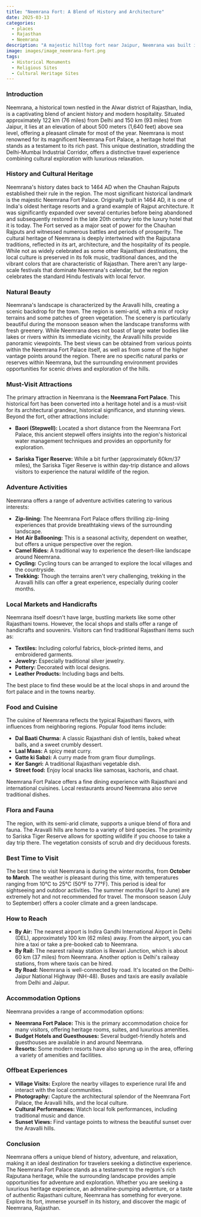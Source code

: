 ```yaml
---
title: "Neemrana Fort: A Blend of History and Architecture"
date: 2025-03-13
categories:
  - places
  - Rajasthan
  - Neemrana
description: "A majestic hilltop fort near Jaipur, Neemrana was built in the 15th century by Raja Neminath. It features unique architecture with domed canopies and offers stunning views of the surrounding Aravalli Hills."
image: images/image_neemrana-fort.png
tags: 
  - Historical Monuments
  - Religious Sites
  - Cultural Heritage Sites
---
```



### **Introduction**

Neemrana, a historical town nestled in the Alwar district of Rajasthan, India, is a captivating blend of ancient history and modern hospitality. Situated approximately 122 km (76 miles) from Delhi and 150 km (93 miles) from Jaipur, it lies at an elevation of about 500 meters (1,640 feet) above sea level, offering a pleasant climate for most of the year. Neemrana is most renowned for its magnificent Neemrana Fort Palace, a heritage hotel that stands as a testament to its rich past. This unique destination, straddling the Delhi-Mumbai Industrial Corridor, offers a distinctive travel experience combining cultural exploration with luxurious relaxation.

### **History and Cultural Heritage**

Neemrana's history dates back to 1464 AD when the Chauhan Rajputs established their rule in the region. The most significant historical landmark is the majestic Neemrana Fort Palace. Originally built in 1464 AD, it is one of India's oldest heritage resorts and a grand example of Rajput architecture. It was significantly expanded over several centuries before being abandoned and subsequently restored in the late 20th century into the luxury hotel that it is today. The Fort served as a major seat of power for the Chauhan Rajputs and witnessed numerous battles and periods of prosperity. The cultural heritage of Neemrana is deeply intertwined with the Rajputana traditions, reflected in its art, architecture, and the hospitality of its people. While not as widely celebrated as some other Rajasthani destinations, the local culture is preserved in its folk music, traditional dances, and the vibrant colors that are characteristic of Rajasthan. There aren't any large-scale festivals that dominate Neemrana's calendar, but the region celebrates the standard Hindu festivals with local fervor.

###  **Natural Beauty**

Neemrana's landscape is characterized by the Aravalli hills, creating a scenic backdrop for the town. The region is semi-arid, with a mix of rocky terrains and some patches of green vegetation. The scenery is particularly beautiful during the monsoon season when the landscape transforms with fresh greenery. While Neemrana does not boast of large water bodies like lakes or rivers within its immediate vicinity, the Aravalli hills provide panoramic viewpoints. The best views can be obtained from various points within the Neemrana Fort Palace itself, as well as from some of the higher vantage points around the region. There are no specific natural parks or reserves within Neemrana, but the surrounding environment provides opportunities for scenic drives and exploration of the hills.



### **Must-Visit Attractions**

The primary attraction in Neemrana is the **Neemrana Fort Palace**.  This historical fort has been converted into a heritage hotel and is a must-visit for its architectural grandeur, historical significance, and stunning views. Beyond the fort, other attractions include:

*   **Baori (Stepwell):** Located a short distance from the Neemrana Fort Palace, this ancient stepwell offers insights into the region's historical water management techniques and provides an opportunity for exploration.



*   **Sariska Tiger Reserve:** While a bit further (approximately 60km/37 miles), the Sariska Tiger Reserve is within day-trip distance and allows visitors to experience the natural wildlife of the region.

### **Adventure Activities**

Neemrana offers a range of adventure activities catering to various interests:

*   **Zip-lining:** The Neemrana Fort Palace offers thrilling zip-lining experiences that provide breathtaking views of the surrounding landscape.
*   **Hot Air Ballooning:** This is a seasonal activity, dependent on weather, but offers a unique perspective over the region.
*   **Camel Rides:** A traditional way to experience the desert-like landscape around Neemrana.
*   **Cycling:** Cycling tours can be arranged to explore the local villages and the countryside.
*   **Trekking:** Though the terrains aren't very challenging, trekking in the Aravalli hills can offer a great experience, especially during cooler months.

### **Local Markets and Handicrafts**

Neemrana itself doesn't have large, bustling markets like some other Rajasthani towns. However, the local shops and stalls offer a range of handicrafts and souvenirs. Visitors can find traditional Rajasthani items such as:

*   **Textiles:** Including colorful fabrics, block-printed items, and embroidered garments.
*   **Jewelry:** Especially traditional silver jewelry.
*   **Pottery:** Decorated with local designs.
*   **Leather Products:** Including bags and belts.

The best place to find these would be at the local shops in and around the fort palace and in the towns nearby.

### **Food and Cuisine**

The cuisine of Neemrana reflects the typical Rajasthani flavors, with influences from neighboring regions. Popular food items include:

*   **Dal Baati Churma:** A classic Rajasthani dish of lentils, baked wheat balls, and a sweet crumbly dessert.
*   **Laal Maas:** A spicy meat curry.
*   **Gatte ki Sabzi:** A curry made from gram flour dumplings.
*   **Ker Sangri:** A traditional Rajasthani vegetable dish.
*   **Street food:** Enjoy local snacks like samosas, kachoris, and chaat.

Neemrana Fort Palace offers a fine dining experience with Rajasthani and international cuisines. Local restaurants around Neemrana also serve traditional dishes.

### **Flora and Fauna**

The region, with its semi-arid climate, supports a unique blend of flora and fauna. The Aravalli hills are home to a variety of bird species. The proximity to Sariska Tiger Reserve allows for spotting wildlife if you choose to take a day trip there. The vegetation consists of scrub and dry deciduous forests.

### **Best Time to Visit**

The best time to visit Neemrana is during the winter months, from **October to March**. The weather is pleasant during this time, with temperatures ranging from 10°C to 25°C (50°F to 77°F). This period is ideal for sightseeing and outdoor activities. The summer months (April to June) are extremely hot and not recommended for travel. The monsoon season (July to September) offers a cooler climate and a green landscape.

### **How to Reach**

*   **By Air:** The nearest airport is Indira Gandhi International Airport in Delhi (DEL), approximately 100 km (62 miles) away. From the airport, you can hire a taxi or take a pre-booked cab to Neemrana.
*   **By Rail:** The nearest railway station is Rewari Junction, which is about 60 km (37 miles) from Neemrana. Another option is Delhi's railway stations, from where taxis can be hired.
*   **By Road:** Neemrana is well-connected by road. It's located on the Delhi-Jaipur National Highway (NH-48). Buses and taxis are easily available from Delhi and Jaipur.

### **Accommodation Options**

Neemrana provides a range of accommodation options:

*   **Neemrana Fort Palace:** This is the primary accommodation choice for many visitors, offering heritage rooms, suites, and luxurious amenities.
*   **Budget Hotels and Guesthouses:** Several budget-friendly hotels and guesthouses are available in and around Neemrana.
*   **Resorts:** Some modern resorts have also sprung up in the area, offering a variety of amenities and facilities.

### **Offbeat Experiences**

*   **Village Visits:** Explore the nearby villages to experience rural life and interact with the local communities.
*   **Photography:** Capture the architectural splendor of the Neemrana Fort Palace, the Aravalli hills, and the local culture.
*   **Cultural Performances:** Watch local folk performances, including traditional music and dance.
*   **Sunset Views:** Find vantage points to witness the beautiful sunset over the Aravalli hills.

### **Conclusion**

Neemrana offers a unique blend of history, adventure, and relaxation, making it an ideal destination for travelers seeking a distinctive experience. The Neemrana Fort Palace stands as a testament to the region's rich Rajputana heritage, while the surrounding landscape provides ample opportunities for adventure and exploration. Whether you are seeking a luxurious heritage experience, an adrenaline-pumping adventure, or a taste of authentic Rajasthani culture, Neemrana has something for everyone. Explore its fort, immerse yourself in its history, and discover the magic of Neemrana, Rajasthan.


